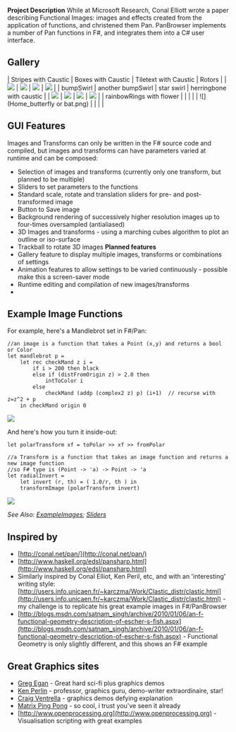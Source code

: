 **Project Description**
While at Microsoft Research, Conal Elliott wrote a paper describing Functional Images: images and effects created from the application of functions, and christened them Pan.  PanBrowser implements a number of Pan functions in F#, and integrates them into a C# user interface.

## Gallery
| Stripes with Caustic | Boxes with Caustic | Tiletext with Caustic | Rotors |
| ![](Home_Pan.stripes.png) | ![](Home_Pan.tilebox.png) | ![](Home_Pan.tiletext.png) | ![](Home_rotors.png) |
| bumpSwirl | another bumpSwirl | star swirl | herringbone with caustic |
| ![](Home_Terrys.bumpSwirl.png) | ![](Home_Terrys.bumpSwirl2.png) | ![](Home_Terrys.starSwirl.png) | ![](Home_Terrys.herringbone.png) | 
| rainbowRings with flower | | | | 
| ![](Home_butterfly or bat.png) | |  | | 

## GUI Features
Images and Transforms can only be written in the F# source code and compiled, but images and transforms can have parameters varied at runtime and can be composed:
* Selection of images and transforms (currently only one transform, but planned to be multiple)
* Sliders to set parameters to the functions
* Standard scale, rotate and translation sliders for pre- and post-transformed image
* Button to Save image
* Background rendering of successively higher resolution images up to four-times oversampled (antialiased)
* 3D Images and transforms - using a marching cubes algorithm to plot an outline or iso-surface
* Trackball to rotate 3D images
**Planned features**
* Gallery feature to display multiple images, transforms or combinations of settings
* Animation features to allow settings to be varied continuously - possible make this a screen-saver mode 
* Runtime editing and compilation of new images/transforms
* 


## Example Image Functions
For example, here's a Mandlebrot set in F#/Pan:

``` 
//an image is a function that takes a Point (x,y) and returns a bool or Color
let mandlebrot p =
	let rec checkMand z i =
		if i > 200 then black
		else if (distFromOrigin z) > 2.0 then
			intToColor i
		else 
			checkMand (addp (complex2 z) p) (i+1)  // recurse with z=z^2 + p
	in checkMand origin 0
```
![](Home_mand1.png)

And here's how you turn it inside-out:

```
let polarTransform xf = toPolar >> xf >> fromPolar

//a Transform is a function that takes an image function and returns a new image function
//so F# type is (Point -> 'a) -> Point -> 'a  
let radialInvert = 
    let invert (r, th) = ( 1.0/r, th ) in
    transformImage (polarTransform invert)
```

![](Home_mand2.png)

_See Also: [ExampleImages](ExampleImages); [Sliders](Sliders)_

## Inspired by
- [http://conal.net/pan/](http://conal.net/pan/)
- [http://www.haskell.org/edsl/pansharp.html](http://www.haskell.org/edsl/pansharp.html)
- Similarly inspired by Conal Elliot, Ken Peril, etc, and with an 'interesting' writing style: [http://users.info.unicaen.fr/~karczma/Work/Clastic_distr/clastic.html](http://users.info.unicaen.fr/~karczma/Work/Clastic_distr/clastic.html) - my challenge is to replicate his great example images in F#/PanBrowser
- [http://blogs.msdn.com/satnam_singh/archive/2010/01/06/an-f-functional-geometry-description-of-escher-s-fish.aspx](http://blogs.msdn.com/satnam_singh/archive/2010/01/06/an-f-functional-geometry-description-of-escher-s-fish.aspx) - Functional Geometry is only slightly different, and this shows an F# example

## Great Graphics sites
- [Greg Egan](http://gregegan.customer.netspace.net.au) - Great hard sci-fi plus graphics demos
- [Ken Perlin](http://mrl.nyu.edu/~perlin/) - professor, graphics guru, demo-writer extraordinaire, star!
- [Craig Ventrella](http://www.ventrella.com/) - graphics demos defying explanation
- [Matrix Ping Pong](http://albinoblacksheep.com/flash/pingpong.php) - so cool, i trust you've seen it already
- [http://www.openprocessing.org](http://www.openprocessing.org) - Visualisation scripting with great examples